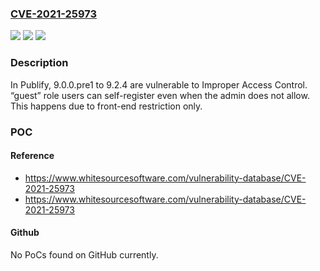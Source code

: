 ### [CVE-2021-25973](https://cve.mitre.org/cgi-bin/cvename.cgi?name=CVE-2021-25973)
![](https://img.shields.io/static/v1?label=Product&message=publify_core&color=blue)
![](https://img.shields.io/static/v1?label=Version&message=%3E%3D%209.0.0.pre1%20&color=brighgreen)
![](https://img.shields.io/static/v1?label=Vulnerability&message=CWE-285%20Improper%20Authorization&color=brighgreen)

### Description

In Publify, 9.0.0.pre1 to 9.2.4 are vulnerable to Improper Access Control. “guest” role users can self-register even when the admin does not allow. This happens due to front-end restriction only.

### POC

#### Reference
- https://www.whitesourcesoftware.com/vulnerability-database/CVE-2021-25973
- https://www.whitesourcesoftware.com/vulnerability-database/CVE-2021-25973

#### Github
No PoCs found on GitHub currently.

